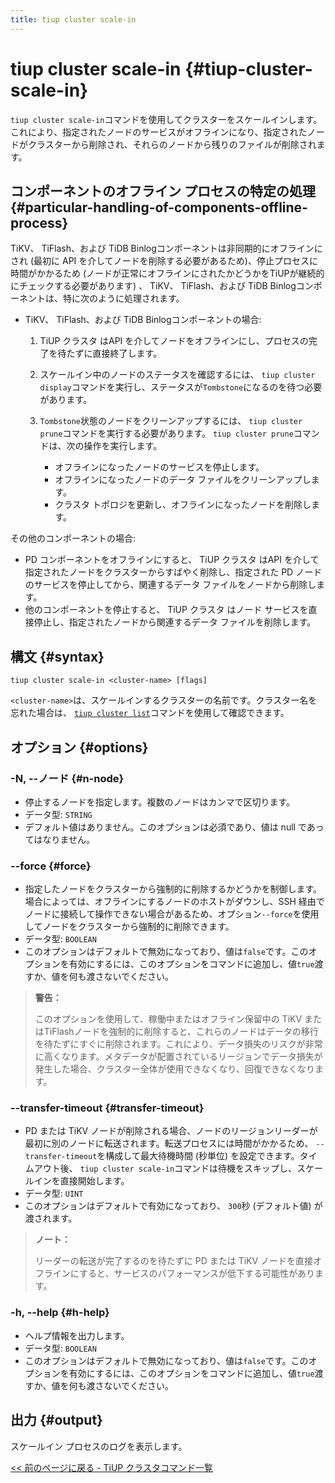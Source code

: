 ```yaml
---
title: tiup cluster scale-in
---
```


# tiup cluster scale-in {#tiup-cluster-scale-in}

`tiup cluster scale-in`コマンドを使用してクラスターをスケールインします。これにより、指定されたノードのサービスがオフラインになり、指定されたノードがクラスターから削除され、それらのノードから残りのファイルが削除されます。

## コンポーネントのオフライン プロセスの特定の処理 {#particular-handling-of-components-offline-process}

TiKV、 TiFlash、および TiDB Binlogコンポーネントは非同期的にオフラインにされ (最初に API を介してノードを削除する必要があるため)、停止プロセスに時間がかかるため (ノードが正常にオフラインにされたかどうかをTiUPが継続的にチェックする必要があります) 、 TiKV、 TiFlash、および TiDB Binlogコンポーネントは、特に次のように処理されます。

-   TiKV、 TiFlash、および TiDB Binlogコンポーネントの場合:

    1.  TiUP クラスタ はAPI を介してノードをオフラインにし、プロセスの完了を待たずに直接終了します。
    2.  スケールイン中のノードのステータスを確認するには、 `tiup cluster display`コマンドを実行し、ステータスが`Tombstone`になるのを待つ必要があります。
    3.  `Tombstone`状態のノードをクリーンアップするには、 `tiup cluster prune`コマンドを実行する必要があります。 `tiup cluster prune`コマンドは、次の操作を実行します。

        -   オフラインになったノードのサービスを停止します。
        -   オフラインになったノードのデータ ファイルをクリーンアップします。
        -   クラスタ トポロジを更新し、オフラインになったノードを削除します。

その他のコンポーネントの場合:

-   PD コンポーネントをオフラインにすると、 TiUP クラスタ はAPI を介して指定されたノードをクラスターからすばやく削除し、指定された PD ノードのサービスを停止してから、関連するデータ ファイルをノードから削除します。
-   他のコンポーネントを停止すると、 TiUP クラスタ はノード サービスを直接停止し、指定されたノードから関連するデータ ファイルを削除します。

## 構文 {#syntax}

```shell
tiup cluster scale-in <cluster-name> [flags]
```

`<cluster-name>`は、スケールインするクラスターの名前です。クラスター名を忘れた場合は、 [`tiup cluster list`](/tiup/tiup-component-cluster-list.md)コマンドを使用して確認できます。

## オプション {#options}

### -N, --ノード {#n-node}

-   停止するノードを指定します。複数のノードはカンマで区切ります。
-   データ型: `STRING`
-   デフォルト値はありません。このオプションは必須であり、値は null であってはなりません。

### &#x20;--force {#force}

-   指定したノードをクラスターから強制的に削除するかどうかを制御します。場合によっては、オフラインにするノードのホストがダウンし、SSH 経由でノードに接続して操作できない場合があるため、オプション`--force`を使用してノードをクラスターから強制的に削除できます。
-   データ型: `BOOLEAN`
-   このオプションはデフォルトで無効になっており、値は`false`です。このオプションを有効にするには、このオプションをコマンドに追加し、値`true`渡すか、値を何も渡さないでください。

> **警告：**
>
> このオプションを使用して、稼働中またはオフライン保留中の TiKV またはTiFlashノードを強制的に削除すると、これらのノードはデータの移行を待たずにすぐに削除されます。これにより、データ損失のリスクが非常に高くなります。メタデータが配置されているリージョンでデータ損失が発生した場合、クラスター全体が使用できなくなり、回復できなくなります。

### --transfer-timeout {#transfer-timeout}

-   PD または TiKV ノードが削除される場合、ノードのリージョンリーダーが最初に別のノードに転送されます。転送プロセスには時間がかかるため、 `--transfer-timeout`を構成して最大待機時間 (秒単位) を設定できます。タイムアウト後、 `tiup cluster scale-in`コマンドは待機をスキップし、スケールインを直接開始します。
-   データ型: `UINT`
-   このオプションはデフォルトで有効になっており、 `300`秒 (デフォルト値) が渡されます。

> **ノート：**
>
> リーダーの転送が完了するのを待たずに PD または TiKV ノードを直接オフラインにすると、サービスのパフォーマンスが低下する可能性があります。

### -h, --help {#h-help}

-   ヘルプ情報を出力します。
-   データ型: `BOOLEAN`
-   このオプションはデフォルトで無効になっており、値は`false`です。このオプションを有効にするには、このオプションをコマンドに追加し、値`true`渡すか、値を何も渡さないでください。

## 出力 {#output}

スケールイン プロセスのログを表示します。

[&lt;&lt; 前のページに戻る - TiUP クラスタコマンド一覧](/tiup/tiup-component-cluster.md#command-list)
